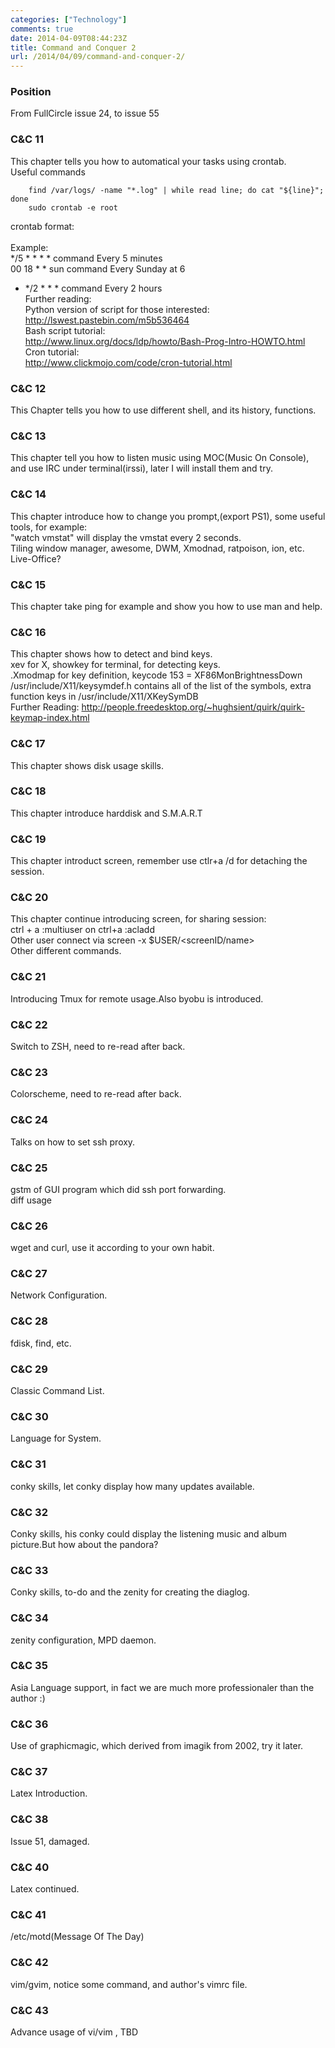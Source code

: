 ```yaml
---
categories: ["Technology"]
comments: true
date: 2014-04-09T08:44:23Z
title: Command and Conquer 2
url: /2014/04/09/command-and-conquer-2/
---
```


### Position
From FullCircle issue 24, to issue 55
### C&C 11
This chapter tells you how to automatical your tasks using crontab.    
Useful commands

```
	find /var/logs/ -name "*.log" | while read line; do cat "${line}"; done
	sudo crontab -e root

```
crontab format:     
<minute><hour><day><month><day of week><command>    
Example:     
*/5 * * * * command     Every 5 minutes    
00 18 * * sun command   Every Sunday at 6     
* */2 * * * command     Every 2 hours    
Further reading:    
Python version of script for those interested:     
http://lswest.pastebin.com/m5b536464    
Bash script tutorial:    
http://www.linux.org/docs/ldp/howto/Bash-Prog-Intro-HOWTO.html    
Cron tutorial:     
http://www.clickmojo.com/code/cron-tutorial.html    
### C&C 12
This Chapter tells you how to use different shell, and its history, functions.    
### C&C 13
This chapter tell you how to listen music using MOC(Music On Console), and use IRC under terminal(irssi), later I will install them and try.     
### C&C 14
This chapter introduce how to change you prompt,(export PS1), some useful tools, for example:    
"watch vmstat" will display the vmstat every 2 seconds.     
Tiling window manager, awesome, DWM, Xmodnad, ratpoison, ion, etc.     
Live-Office?     
### C&C 15
This chapter take ping for example and show you how to use man and help.     
### C&C 16
This chapter shows how to detect and bind keys.    
xev for X, showkey for terminal, for detecting keys.    
.Xmodmap for key definition,    keycode 153 = XF86MonBrightnessDown    
/usr/include/X11/keysymdef.h contains all of the list of the symbols, extra function keys in /usr/include/X11/XKeySymDB    
Further Reading: http://people.freedesktop.org/~hughsient/quirk/quirk-keymap-index.html    
### C&C 17
This chapter shows disk usage skills.    
### C&C 18
This chapter introduce harddisk and S.M.A.R.T    
### C&C 19
This chapter introduct screen, remember use ctlr+a /d for detaching the session.    
### C&C 20
This chapter continue introducing screen, for sharing session:    
ctrl + a :multiuser on ctrl+a :acladd <ruser>    
Other user connect via screen -x $USER/<screenID/name>    
Other different commands.    
### C&C 21
Introducing Tmux for remote usage.Also byobu is introduced.    
### C&C 22
Switch to ZSH, need to re-read after back.    
### C&C 23
Colorscheme, need to re-read after back.     
### C&C 24
Talks on how to set ssh proxy.     
### C&C 25
gstm of GUI program which did ssh port forwarding.     
diff usage    
### C&C 26
wget and curl, use it according to your own habit.     
### C&C 27
Network Configuration.    
### C&C 28
fdisk, find, etc.     
### C&C 29
Classic Command List.    
### C&C 30
Language for System.     
### C&C 31
conky skills, let conky display how many updates available.     
### C&C 32
Conky skills, his conky could display the listening music and album picture.But how about the pandora?     
### C&C 33
Conky skills, to-do and the zenity for creating the diaglog.    
### C&C 34
zenity configuration, MPD daemon.     
### C&C 35
Asia Language support, in fact we are much more professionaler than the author :)     
### C&C 36
Use of graphicmagic, which derived from imagik from 2002, try it later.    
### C&C 37
Latex Introduction.    
### C&C 38
Issue 51, damaged.    
### C&C 40
Latex continued.     
### C&C 41
/etc/motd(Message Of The Day)     
### C&C 42
vim/gvim, notice some command, and author's vimrc file.     
### C&C 43
Advance usage of vi/vim , TBD    
